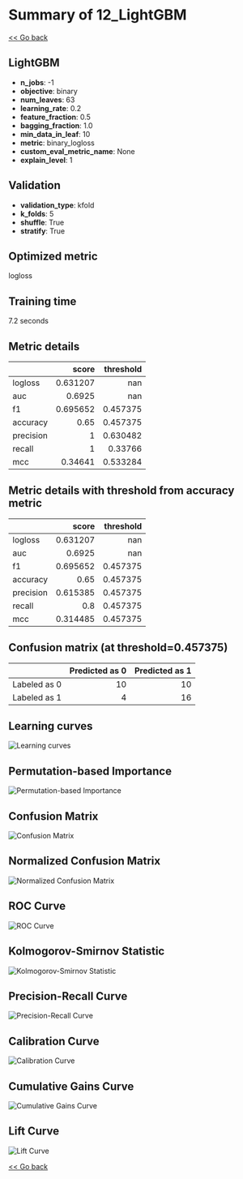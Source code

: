 # Summary of 12_LightGBM

[<< Go back](../README.md)


## LightGBM
- **n_jobs**: -1
- **objective**: binary
- **num_leaves**: 63
- **learning_rate**: 0.2
- **feature_fraction**: 0.5
- **bagging_fraction**: 1.0
- **min_data_in_leaf**: 10
- **metric**: binary_logloss
- **custom_eval_metric_name**: None
- **explain_level**: 1

## Validation
 - **validation_type**: kfold
 - **k_folds**: 5
 - **shuffle**: True
 - **stratify**: True

## Optimized metric
logloss

## Training time

7.2 seconds

## Metric details
|           |    score |   threshold |
|:----------|---------:|------------:|
| logloss   | 0.631207 |  nan        |
| auc       | 0.6925   |  nan        |
| f1        | 0.695652 |    0.457375 |
| accuracy  | 0.65     |    0.457375 |
| precision | 1        |    0.630482 |
| recall    | 1        |    0.33766  |
| mcc       | 0.34641  |    0.533284 |


## Metric details with threshold from accuracy metric
|           |    score |   threshold |
|:----------|---------:|------------:|
| logloss   | 0.631207 |  nan        |
| auc       | 0.6925   |  nan        |
| f1        | 0.695652 |    0.457375 |
| accuracy  | 0.65     |    0.457375 |
| precision | 0.615385 |    0.457375 |
| recall    | 0.8      |    0.457375 |
| mcc       | 0.314485 |    0.457375 |


## Confusion matrix (at threshold=0.457375)
|              |   Predicted as 0 |   Predicted as 1 |
|:-------------|-----------------:|-----------------:|
| Labeled as 0 |               10 |               10 |
| Labeled as 1 |                4 |               16 |

## Learning curves
![Learning curves](learning_curves.png)

## Permutation-based Importance
![Permutation-based Importance](permutation_importance.png)
## Confusion Matrix

![Confusion Matrix](confusion_matrix.png)


## Normalized Confusion Matrix

![Normalized Confusion Matrix](confusion_matrix_normalized.png)


## ROC Curve

![ROC Curve](roc_curve.png)


## Kolmogorov-Smirnov Statistic

![Kolmogorov-Smirnov Statistic](ks_statistic.png)


## Precision-Recall Curve

![Precision-Recall Curve](precision_recall_curve.png)


## Calibration Curve

![Calibration Curve](calibration_curve_curve.png)


## Cumulative Gains Curve

![Cumulative Gains Curve](cumulative_gains_curve.png)


## Lift Curve

![Lift Curve](lift_curve.png)



[<< Go back](../README.md)
